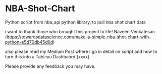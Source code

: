 # NBA-Shot-Chart
Python script from nba_api python library, to pull nba shot chart data 

i want to thank those who brought this project to life! 
Naveen Venkatesan (https://towardsdatascience.com/make-a-simple-nba-shot-chart-with-python-e5d70db45d0d)

also please read my Medium Post where i go in detail on script and how to turn this into a Tableau Dashbaord
(xxxx)

Please provide any feedback you may have. 


